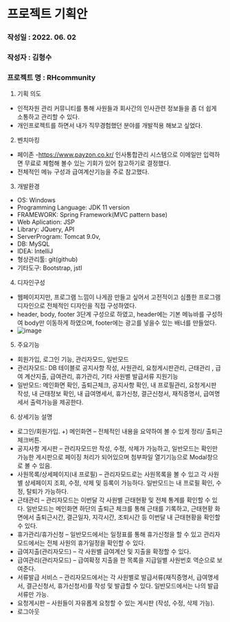 # 프로젝트 기획안
### 작성일 : 2022. 06. 02
### 작성자 : 김형수
### 프로젝트 명 : RHcommunity

1. 기획 의도
+ 인적자원 관리 커뮤니티를 통해 사원들과 회사간의 인사관련 정보들을 좀 더 쉽게 소통하고 관리할 수 있다.
+ 개인프로젝트를 하면서 내가 직무경험했던 분야를 개발적용 해보고 싶었다.

2. 벤치마킹
+ 페이존 -https://www.payzon.co.kr/ 인사통합관리 시스템으로 이메일만 입력하면 무료로 체험해 볼수 있는 기회가 있어 참고하기로 결정했다.
+ 전체적인 메뉴 구성과 급여계산기능을 주로 참고했다.

3. 개발환경
+ OS: Windows
+ Programming Language: JDK 11 version
+ FRAMEWORK: Spring Framework(MVC pattern base)
+ Web Aplication: JSP
+ Library: JQuery, API
+ ServerProgram: Tomcat 9.0v, 
+ DB: MySQL 
+ IDEA: IntelliJ 
+ 형상관리툴: git(github)
+ 기타도구: Bootstrap, jstl

4. 디자인구성
+ 웹페이지지만, 프로그램 느낌이 나게끔 만들고 싶어서 고전적이고 심플한 프로그램 디자인으로 전체적인 디자인을 직접 구성하였다.
+ header, body, footer 3단계 구성으로 하였고, header에는 기본 메뉴바를 구성하여 body만 이동하게 하였으며, footer에는 광고를 넣을수 있는 배너를 만들었다. 
+ ![image](https://user-images.githubusercontent.com/100206566/204083146-a65a2379-1a3f-4a41-9af9-a1d1ad36a743.png)

5. 주요기능
+ 회원가입, 로그인 기능, 관리자모드, 일반모드
+ 관리자모드: DB 테이블로 공지사항 작성, 사원관리, 요청게시판관리, 근태관리 , 급여 계산지출, 급여관리, 휴가관리, 기타 사원별 발급서류 지원기능
+ 일반모드: 메인화면 확인, 출퇴근체크, 공지사항 확인, 내 프로필관리, 요청게시판 작성, 내 근태정보 확인, 내 급여명세서, 휴가신청, 결근신청서, 재직증명서, 급여명세서 출력가능을 제공한다. 

6. 상세기능 설명
+	로그인/회원가입.
+)	메인화면 – 전체적인 내용을 요약하여 볼 수 있게 정리/ 출퇴근 체크버튼.
+	공지사항 게시판 – 관리자모드만 작성, 수정, 삭제가 가능하고, 일반모드는 확인만 가능한 게시판으로 페이징 처리가 되어있으며 첨부파일 열기기능으로 Modal창으로 볼 수 있음. 
+	사원목록/상세페이지(내 프로필) – 관리자모드로는 사원목록을 볼 수 있고 각 사원별 상세페이지 조회, 수정, 삭제 및 등록이 가능하다. 일반모드는 내 프로필 확인, 수정, 탈퇴가 가능하다. 
+	근태관리 – 관리자모드는 이번달 각 사원별 근태현황 및 전체 통계를 확인할 수 있다. 일반모드는 메인화면 하단의 출퇴근 체크를 통해 근태를 기록하고, 근태현황 화면에서 출퇴근시간, 결근일자, 지각시간, 조퇴시간 등 이번달 내 근태현황을 확인할 수 있다.  
+	휴가관리/휴가신청 – 일반모드에서는 일정표를 통해 휴가신청을 할 수 있고 관리자모드에서는 전체 사원의 휴가일정을 확인할 수 있다.
+	급여지출(관리자모드) – 각 사원별 급여계산 및 지출을 확정할 수 있다.
+	급여관리(관리자모드) – 급여확정 지출을 한 목록을 지급일별 사원번호 역순으로 보여준다. 
+	서류발급 서비스 – 관리자모드에서는 각 사원별로 발급서류(재직증명서, 급여명세서, 결근신청서, 휴가신청서)를 작성 및 발급할 수 있다. 일반모드에서는 나의 발급서류만 가능.
+	요청게시판 – 사원들이 자유롭게 요청할 수 있는 게시판 (작성, 수정, 삭제 가능).
+	로그아웃

